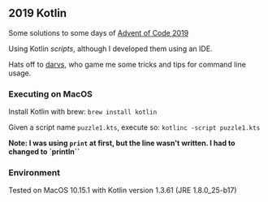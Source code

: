 ## 2019 Kotlin

Some solutions to some days of [Advent of Code 2019](https://adventofcode.com/2019)

Using Kotlin _scripts_, although I developed them using an IDE.

Hats off to [darvs](https://github.com/darvs), who game me some tricks and tips for command line usage.

### Executing on MacOS

Install Kotlin with brew:
`brew install kotlin`

Given a script name `puzzle1.kts`, execute so:
`kotlinc -script puzzle1.kts`

**Note: I was using `print` at first, but the line wasn't written. I had to changed to `println``**

### Environment
Tested on MacOS 10.15.1 with Kotlin version 1.3.61 (JRE 1.8.0_25-b17)
